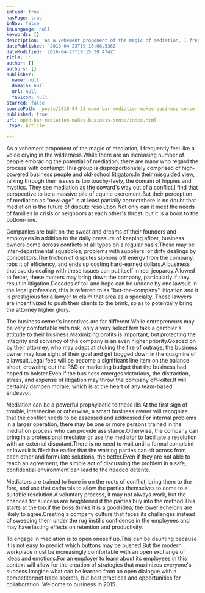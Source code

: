 ```yaml
---
inFeed: true
hasPage: true
inNav: false
inLanguage: null
keywords: []
description: 'As a vehement proponent of the magic of mediation, I frequently feel like a voice crying in the wilderness.While there are an increasing number of people embracing the potential of mediation, there are many who regard the process with contempt.This group is disproportionately comprised of high-powered business people and old-school litigators.In their misguided view, talking through their issues is too touchy-feely, the domain of hippies and mystics. They see mediation as the coward’s way out of a conflict.I find that perspective to be a massive pile of equine excrement.But their perception of mediation as “new-age” is at least partially correct:there is no doubt that mediation is the future of dispute resolution.Not only can it meet the needs of families in crisis or neighbors at each other’s throat, but it is a boon to the bottom-line.'
datePublished: '2016-04-23T19:16:08.536Z'
dateModified: '2016-04-23T19:15:39.474Z'
title: ''
author: []
authors: []
publisher:
  name: null
  domain: null
  url: null
  favicon: null
starred: false
sourcePath: _posts/2016-04-23-open-bar-mediation-makes-business-sense.md
published: true
url: open-bar-mediation-makes-business-sense/index.html
_type: Article

---
```

As a vehement proponent of the magic of mediation, I frequently feel like a voice crying in the wilderness.While there are an increasing number of people embracing the potential of mediation, there are many who regard the process with contempt.This group is disproportionately comprised of high-powered business people and old-school litigators.In their misguided view, talking through their issues is too touchy-feely, the domain of hippies and mystics. They see mediation as the coward's way out of a conflict.I find that perspective to be a massive pile of equine excrement.But their perception of mediation as "new-age" is at least partially correct:there is no doubt that mediation is the future of dispute resolution.Not only can it meet the needs of families in crisis or neighbors at each other's throat, but it is a boon to the bottom-line.

Companies are built on the sweat and dreams of their founders and employees.In addition to the daily pressure of keeping afloat, business owners come across conflicts of all types on a regular basis.These may be inter-departmental squabbles, problems with suppliers, or dirty dealings by competitors.The friction of disputes siphons off energy from the company, robs it of efficiency, and ends up costing hard-earned dollars.A business that avoids dealing with these issues can put itself in real jeopardy.Allowed to fester, these matters may bring down the company, particularly if they result in litigation.Decades of toil and hope can be undone by one lawsuit.In the legal profession, this is referred to as "bet-the-company" litigation and it is prestigious for a lawyer to claim that area as a specialty. These lawyers are incentivized to push their clients to the brink, so as to potentially bring the attorney higher glory.

The business owner's incentives are far different.While entrepreneurs may be very comfortable with risk, only a very select few take a gambler's attitude to their business.Maximizing profits is important, but protecting the integrity and solvency of the company is an even higher priority.Goaded on by their attorney, who may adept at stoking the fire of outrage, the business owner may lose sight of their goal and get bogged down in the quagmire of a lawsuit.Legal fees will be become a significant line item on the balance sheet, crowding out the R&D or marketing budget that the business had hoped to bolster.Even if the business emerges victorious, the distraction, stress, and expense of litigation may throw the company off-kilter.It will certainly dampen morale, which is at the heart of any team-based endeavor.

Mediation can be a powerful prophylactic to these ills.At the first sign of trouble, internecine or otherwise, a smart business owner will recognize that the conflict needs to be assessed and addressed.For internal problems in a larger operation, there may be one or more persons trained in the mediation process who can provide assistance.Otherwise, the company can bring in a professional mediator or use the mediator to facilitate a resolution with an external disputant.There is no need to wait until a formal complaint or lawsuit is filed:the earlier that the warring parties can sit across from each other and formulate solutions, the better.Even if they are not able to reach an agreement, the simple act of discussing the problem in a safe, confidential environment can lead to the needed détente.

Mediators are trained to hone in on the roots of conflict, bring them to the fore, and use that catharsis to allow the parties themselves to come to a suitable resolution.A voluntary process, it may not always work, but the chances for success are heightened if the parties buy into the method.This starts at the top:if the boss thinks it is a good idea, the lower echelons are likely to agree.Creating a company culture that faces its challenges instead of sweeping them under the rug instills confidence in the employees and may have lasting effects on retention and productivity.

To
engage in mediation is to open oneself up.This can be daunting because it is not easy to predict which buttons may
be pushed.But the modern workplace must
be increasingly comfortable with an open exchange of ideas and emotions.For an employer to learn about its employees
in this context will allow for the creation of strategies that maximizes
everyone's success.Imagine what can be
learned from an open dialogue with a competitor:not trade secrets, but best practices and
opportunities for collaboration. Welcome
to business in 2015\.